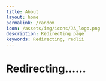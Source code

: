 ```yaml
---
title: About
layout: home
permalink: /random
icon: /assets/img/icons/JA_logo.png
description: Redirecting page
keywords: Redirecting, redlii
---
```

<h1>Redirecting......</h1>
<script>
    // List of links to redirect randomly
    const links = [
        "https://redlii.com",
        "https://ja.redlii.com",
        "https://blog.redlii.com/",
        "https://youtu.be/iE3AbWq-c7w?si=9HMU5Pl3NO7uZ-r8",
        "https://youtube.com/shorts/DK-t01wnix8?si=UJmMzYOCJNFjRzkp",
    ];

    // Function to redirect to a random link
    function redirectRandomly() {
        const randomIndex = Math.floor(Math.random() * links.length);
        window.location.href = links[randomIndex];
    }

    // Redirect immediately when the page loads
    window.onload = redirectRandomly;
</script>
